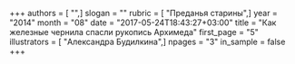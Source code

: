 +++
authors = [ "",]
slogan = ""
rubric = [ "Преданья старины",]
year = "2014"
month = "08"
date = "2017-05-24T18:43:27+03:00"
title = "Как железные чернила спасли рукопись Архимеда"
first_page = "5"
illustrators = [ "Александра Будилкина",]
npages = "3"
in_sample = false
+++

